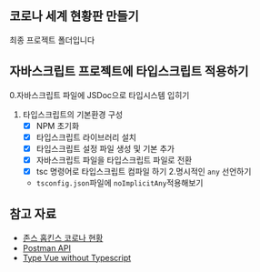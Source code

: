 ## 코로나 세계 현황판 만들기

최종 프로젝트 폴더입니다


## 자바스크립트 프로젝트에 타입스크립트 적용하기

0.자바스크립트 파일에 JSDoc으로 타입시스템 입히기
1. 타입스크립트의 기본환경 구성
    - [x] NPM 초기화
    - [x] 타입스크립트 라이브러리 설치
    - [x] 타입스크립트 설정 파일 생성 및 기본 추가
    - [x] 자바스크립트 파일을 타입스크립트 파일로 전환
    - [x] tsc 명령어로 타입스크립트 컴파일 하기
2.명시적인 `any` 선언하기
    - `tsconfig.json`파일에 `noImplicitAny`적용해보기 
## 참고 자료

- [존스 홉킨스 코로나 현황](https://www.arcgis.com/apps/opsdashboard/index.html#/bda7594740fd40299423467b48e9ecf6)
- [Postman API](https://documenter.getpostman.com/view/10808728/SzS8rjbc?version=latest#27454960-ea1c-4b91-a0b6-0468bb4e6712)
- [Type Vue without Typescript](https://blog.usejournal.com/type-vue-without-typescript-b2b49210f0b)